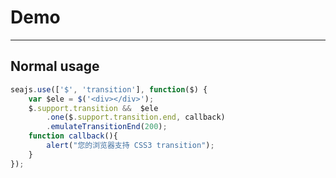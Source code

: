 # Demo

---

## Normal usage

````javascript
seajs.use(['$', 'transition'], function($) {
	var $ele = $('<div></div>');
    $.support.transition &&  $ele
        .one($.support.transition.end, callback)
        .emulateTransitionEnd(200);
    function callback(){
	    alert("您的浏览器支持 CSS3 transition");
	}
});
````
